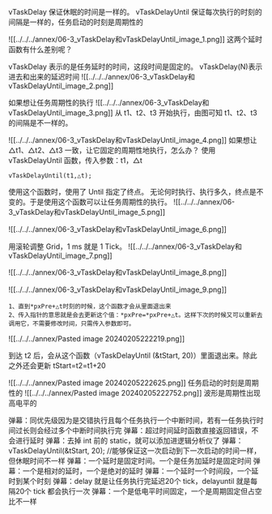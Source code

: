
vTaskDelay 保证休眠的时间是一样的。
vTaskDelayUntil 保证每次执行的时刻的间隔是一样的，任务启动的时刻是周期性的

![[../../../annex/06-3_vTaskDelay和vTaskDelayUntil_image_1.png]]
这两个延时函数有什么差别呢？

vTaskDelay 表示的是任务延时的时间，这段时间是固定的。
vTaskDelay(N)表示进去和出来的延迟时间
![[../../../annex/06-3_vTaskDelay和vTaskDelayUntil_image_2.png]]

如果想让任务周期性的执行
![[../../../annex/06-3_vTaskDelay和vTaskDelayUntil_image_3.png]]
从 t1、t2、t3 开始执行，由图可知 t1、t2、t3 的间隔是不一样的。


![[../../../annex/06-3_vTaskDelay和vTaskDelayUntil_image_4.png]]
如果想让△t1、△t2、△t3 一致，让它固定的周期性地执行，怎么办？
使用 vTaskDelayUntil 函数，传入参数：t1，△t
```
vTaskDelayUntil(t1,△t);
```
使用这个函数时，使用了 Until 指定了终点。
无论何时执行、执行多久，终点是不变的。于是使用这个函数可以让任务周期性的执行。
![[../../../annex/06-3_vTaskDelay和vTaskDelayUntil_image_5.png]]

![[../../../annex/06-3_vTaskDelay和vTaskDelayUntil_image_6.png]]

用滚轮调整 Grid，1 ms 就是 1 Tick。
![[../../../annex/06-3_vTaskDelay和vTaskDelayUntil_image_7.png]]

![[../../../annex/06-3_vTaskDelay和vTaskDelayUntil_image_8.png]]

![[../../../annex/06-3_vTaskDelay和vTaskDelayUntil_image_9.png]]
```
1、直到*pxPre+△t时刻的时候，这个函数才会从里面退出来
2、传入指针的意思就是会去更新这个值：*pxPre=*pxPre+△t。这样下次的时候又可以重新去调用它，不需要修改时间，只需传入参数即可。
```

![[../../../annex/Pasted image 20240205222219.png]]

到达 t2 后，会从这个函数（vTaskDelayUntil (&tStart, 20)）里面退出来。除此之外还会更新 tStart=t2=t1+20

![[../../../annex/Pasted image 20240205222625.png]]
任务启动的时刻是周期性的
![[../../../annex/Pasted image 20240205222752.png]]
波形是周期性出现高电平的


弹幕：同优先级因为是交错执行且每个任务执行一个中断时间，若有一任务执行时间过长则会经过多个中断时间执行完 
弹幕：超过时间延时函数直接返回错误，不会进行延时
弹幕：去掉 int 前的 static，就可以添加进逻辑分析仪了
弹幕：vTaskDelayUntil(&tStart, 20);   //能够保证这一次启动到下一次启动的时间一样，但休眠时间不一样
弹幕：一个延时是固定时间。一个是任务加延时是固定时间
弹幕：一个是相对的延时，一个是绝对的延时
弹幕：一个延时一个时间段，一个延时到某个时刻
弹幕：delay 就是让任务执行完延迟20个 tick，delayuntil 就是每隔20个 tick 都会执行一次
弹幕：一个是低电平时间固定，一个是周期固定但占空比不一样




















































































































